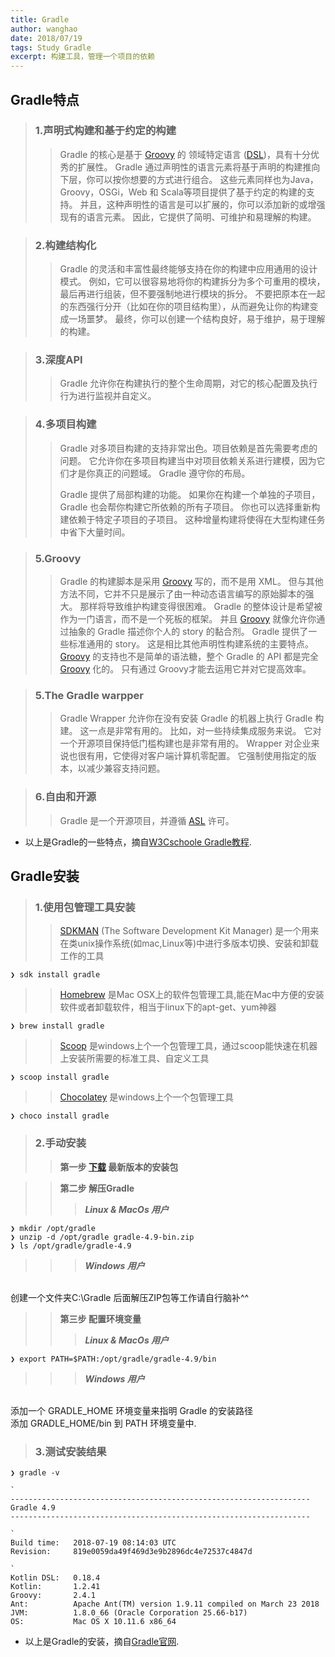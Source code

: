 ```yaml
---
title: Gradle
author: wanghao
date: 2018/07/19
tags: Study Gradle
excerpt: 构建工具，管理一个项目的依赖
---
```


## Gradle特点

>### 1.声明式构建和基于约定的构建
>>Gradle 的核心是基于 [Groovy](https://www.ibm.com/developerworks/cn/education/java/j-groovy/j-groovy.html) 的 领域特定语言 ([DSL](https://draveness.me/dsl))，具有十分优秀的扩展性。
Gradle 通过声明性的语言元素将基于声明的构建推向下层，你可以按你想要的方式进行组合。
这些元素同样也为Java， Groovy，OSGi，Web 和 Scala等项目提供了基于约定的构建的支持。
并且，这种声明性的语言是可以扩展的，你可以添加新的或增强现有的语言元素。
因此，它提供了简明、可维护和易理解的构建。

>### 2.构建结构化
>>Gradle 的灵活和丰富性最终能够支持在你的构建中应用通用的设计模式。 
例如，它可以很容易地将你的构建拆分为多个可重用的模块，最后再进行组装，但不要强制地进行模块的拆分。 
不要把原本在一起的东西强行分开（比如在你的项目结构里），从而避免让你的构建变成一场噩梦。 
最终，你可以创建一个结构良好，易于维护，易于理解的构建。

>### 3.深度API
>>Gradle 允许你在构建执行的整个生命周期，对它的核心配置及执行行为进行监视并自定义。

>### 4.多项目构建
>>Gradle 对多项目构建的支持非常出色。项目依赖是首先需要考虑的问题。 
它允许你在多项目构建当中对项目依赖关系进行建模，因为它们才是你真正的问题域。 
Gradle 遵守你的布局。
>>
>>Gradle 提供了局部构建的功能。 
如果你在构建一个单独的子项目，Gradle 也会帮你构建它所依赖的所有子项目。 
你也可以选择重新构建依赖于特定子项目的子项目。 
这种增量构建将使得在大型构建任务中省下大量时间。

>### 5.Groovy
>>Gradle 的构建脚本是采用 [Groovy](https://www.ibm.com/developerworks/cn/education/java/j-groovy/j-groovy.html) 写的，而不是用 XML。
但与其他方法不同，它并不只是展示了由一种动态语言编写的原始脚本的强大。
那样将导致维护构建变得很困难。
Gradle 的整体设计是希望被作为一门语言，而不是一个死板的框架。
并且 [Groovy](https://www.ibm.com/developerworks/cn/education/java/j-groovy/j-groovy.html) 就像允许你通过抽象的 Gradle 描述你个人的 story 的黏合剂。
Gradle 提供了一些标准通用的 story。
这是相比其他声明性构建系统的主要特点。
[Groovy](https://www.ibm.com/developerworks/cn/education/java/j-groovy/j-groovy.html) 的支持也不是简单的语法糖，整个 Gradle 的 API 都是完全 [Groovy](https://www.ibm.com/developerworks/cn/education/java/j-groovy/j-groovy.html) 化的。
只有通过 Groovy才能去运用它并对它提高效率。

>### 5.The Gradle warpper
>>Gradle Wrapper 允许你在没有安装 Gradle 的机器上执行 Gradle 构建。
这一点是非常有用的。
比如，对一些持续集成服务来说。 
它对一个开源项目保持低门槛构建也是非常有用的。
Wrapper 对企业来说也很有用，它使得对客户端计算机零配置。
它强制使用指定的版本，以减少兼容支持问题。

>### 6.自由和开源
>>Gradle 是一个开源项目，并遵循 [ASL](https://www.apache.org/licenses) 许可。

* 以上是Gradle的一些特点，摘自[W3Cschoole Gradle教程](https://www.w3cschool.cn/gradle/3miy1htt.html).

## Gradle安装

>### 1.使用包管理工具安装
>>[SDKMAN](https://sdkman.io/)
(The Software Development Kit Manager)
是一个用来在类unix操作系统(如mac,Linux等)中进行多版本切换、安装和卸载工作的工具
```shell
❯ sdk install gradle
```
>>[Homebrew](https://brew.sh/)
是Mac OSX上的软件包管理工具,能在Mac中方便的安装软件或者卸载软件，相当于linux下的apt-get、yum神器
```shell
❯ brew install gradle
```
>>[Scoop](https://scoop.sh/)
是windows上个一个包管理工具，通过scoop能快速在机器上安装所需要的标准工具、自定义工具
```shell
❯ scoop install gradle
```
>>[Chocolatey](https://chocolatey.org/)
是windows上个一个包管理工具
```shell
❯ choco install gradle
```

>### 2.手动安装
>>**第一步 [下载](https://gradle.org/releases/?_ga=2.188391976.1841367415.1532311454-1388520471.1531906837) 
最新版本的安装包**

>>**第二步 解压Gradle**
>>> **_Linux & MacOs 用户_**
```shell
❯ mkdir /opt/gradle
❯ unzip -d /opt/gradle gradle-4.9-bin.zip
❯ ls /opt/gradle/gradle-4.9
```
>>> **_Windows 用户_** 
<br>
创建一个文件夹C:\Gradle 后面解压ZIP包等工作请自行脑补^^

>>**第三步 配置环境变量**
>>> **_Linux & MacOs 用户_**
```shell
❯ export PATH=$PATH:/opt/gradle/gradle-4.9/bin
```
>>> **_Windows 用户_** 
<br>
添加一个 GRADLE_HOME 环境变量来指明 Gradle 的安装路径 
<br>
添加 GRADLE_HOME/bin 到 PATH 环境变量中.

>### 3.测试安装结果
```
❯ gradle -v
                                                                       ` 
-------------------------------------------------------------------
Gradle 4.9
------------------------------------------------------------------- 
                                                                       ` 
Build time:   2018-07-19 08:14:03 UTC
Revision:     819e0059da49f469d3e9b2896dc4e72537c4847d
                                                                       `         
Kotlin DSL:   0.18.4
Kotlin:       1.2.41
Groovy:       2.4.1
Ant:          Apache Ant(TM) version 1.9.11 compiled on March 23 2018
JVM:          1.8.0_66 (Oracle Corporation 25.66-b17)
OS:           Mac OS X 10.11.6 x86_64
```

* 以上是Gradle的安装，摘自[Gradle官网](https://docs.gradle.org/current/userguide/installation.html).